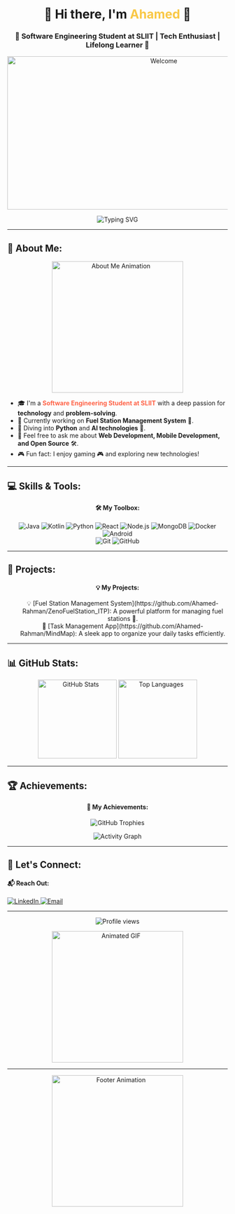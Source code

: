 <h1 align="center">🌟 Hi there, I'm <span style="color:#f9c846; font-weight:bold;">Ahamed</span> 👋</h1>
<h3 align="center">🚀 Software Engineering Student at SLIIT | Tech Enthusiast | Lifelong Learner 🌟</h3>

<p align="center">
  <img src="https://raw.githubusercontent.com/Ahamed-Rahman/your-repo/main/welcome.gif" alt="Welcome" width="700" height="350"/>
</p>

<div align="center">
  <img src="https://readme-typing-svg.herokuapp.com?size=30&color=F70000&lines=Welcome+to+my+Profile;Software+Engineering+Student;Lifelong+Learner;Tech+Enthusiast" alt="Typing SVG" />
</div>

---

## 🎉 About Me:

<p align="center">
  <img src="https://media.giphy.com/media/26AOSO5R2M2tpe3X6/giphy.gif" width="300" alt="About Me Animation"/>
</p>

- 🎓 I'm a **<span style="color: #FF6347;">Software Engineering Student at SLIIT</span>** with a deep passion for **technology** and **problem-solving**.
- 🔭 Currently working on **Fuel Station Management System** 🚗.
- 🌱 Diving into **Python** and **AI technologies** 🤖.
- 💬 Feel free to ask me about **Web Development, Mobile Development, and Open Source** 🛠️.
- 🎮 Fun fact: I enjoy gaming 🎮 and exploring new technologies!

---

## 💻 Skills & Tools:

<div align="center">
  <h4>🛠️ My Toolbox:</h4>
  <img src="https://img.shields.io/badge/Java-ED8B00?style=for-the-badge&logo=java&logoColor=white" alt="Java"/>
  <img src="https://img.shields.io/badge/Kotlin-0095D5?style=for-the-badge&logo=kotlin&logoColor=white" alt="Kotlin"/>
  <img src="https://img.shields.io/badge/Python-3776AB?style=for-the-badge&logo=python&logoColor=white" alt="Python"/>
  <img src="https://img.shields.io/badge/React-61DAFB?style=for-the-badge&logo=react&logoColor=black" alt="React"/>
  <img src="https://img.shields.io/badge/Node.js-339933?style=for-the-badge&logo=nodedotjs&logoColor=white" alt="Node.js"/>
  <img src="https://img.shields.io/badge/MongoDB-4EA94B?style=for-the-badge&logo=mongodb&logoColor=white" alt="MongoDB"/>
  <img src="https://img.shields.io/badge/Docker-2496ED?style=for-the-badge&logo=docker&logoColor=white" alt="Docker"/>
  <img src="https://img.shields.io/badge/Android-3DDC84?style=for-the-badge&logo=android&logoColor=white" alt="Android"/>
</div>

<div align="center">
  <img src="https://img.shields.io/badge/Git-F05032?style=for-the-badge&logo=git&logoColor=white" alt="Git"/>
  <img src="https://img.shields.io/badge/GitHub-181717?style=for-the-badge&logo=github&logoColor=white" alt="GitHub"/>
</div>

---

## 🚀 Projects:

<div align="center">
  <h4>💡 My Projects:</h4>
  <ul style="list-style-type: none;">
    <li>💡 [Fuel Station Management System](https://github.com/Ahamed-Rahman/ZenoFuelStation_ITP): A powerful platform for managing fuel stations 🚗.</li>
    <li>📝 [Task Management App](https://github.com/Ahamed-Rahman/MindMap): A sleek app to organize your daily tasks efficiently.</li>
  </ul>
</div>

---

## 📊 GitHub Stats:

<div align="center">
  <img height="180em" src="https://github-readme-stats.vercel.app/api?username=Ahamed-Rahman&show_icons=true&theme=merko&hide_border=true&count_private=true" alt="GitHub Stats"/>
  <img height="180em" src="https://github-readme-stats.vercel.app/api/top-langs/?username=Ahamed-Rahman&layout=compact&theme=merko&hide_border=true" alt="Top Languages"/>
</div>

---

## 🏆 Achievements:

<div align="center">
  <h4>🏅 My Achievements:</h4>
  <img src="https://github-profile-trophy.vercel.app/?username=Ahamed-Rahman&theme=darkhub&no-frame=true&row=1&column=6" alt="GitHub Trophies" />
</div>

<p align="center">
  <img src="https://github-readme-activity-graph.vercel.app/graph?username=Ahamed-Rahman&theme=react-dark" alt="Activity Graph" />
</p>

---

## 🔗 Let's Connect:

<p align="center">
  <h4>📬 Reach Out:</h4>
  <a href="https://linkedin.com/in/yourprofile" target="_blank">
    <img src="https://img.shields.io/badge/LinkedIn-blue?style=for-the-badge&logo=linkedin" alt="LinkedIn" />
  </a>
  <a href="mailto:youremail@gmail.com">
    <img src="https://img.shields.io/badge/Email-red?style=for-the-badge&logo=gmail&logoColor=white" alt="Email" />
  </a>
</p>

---

<p align="center">
  <img src="https://komarev.com/ghpvc/?username=Ahamed-Rahman&color=blue&style=for-the-badge" alt="Profile views" />
</p>

<div align="center">
  <img src="https://i.pinimg.com/originals/8b/3c/96/8b3c9651ed858d40328a70c89b8e45bc.gif" alt="Animated GIF" width="300" />
</div>

---

<p align="center">
  <img src="https://media.giphy.com/media/xT0GqvWJbESN56LDES/giphy.gif" width="300" alt="Footer Animation"/>
</p>
